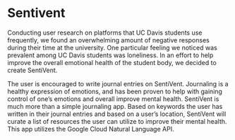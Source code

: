 # Sentivent

Conducting user research on platforms that UC Davis students use frequently, we found an overwhelming amount of negative responses during their time at the university. One particular feeling we noticed was prevalent among UC Davis students was loneliness. In an effort to help improve the overall emotional health of the student body, we decided to create SentiVent.

The user is encouraged to write journal entries on SentiVent. Journaling is a healthy expression of emotions, and has been proven to help with gaining control of one’s emotions and overall improve mental health. SentiVent is much more than a simple journaling app. Based on keywords the user has written in their journal entries and based on a user’s location, SentiVent will curate a list of resources the user can utilize to improve their mental health. This app utilizes the Google Cloud Natural Language API.

